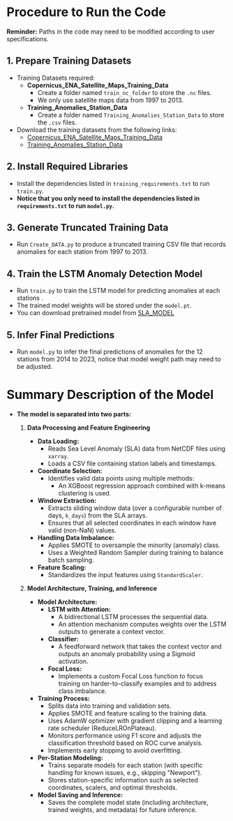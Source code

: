 # Procedure to Run the Code

**Reminder:** Paths in the code may need to be modified according to user specifications.

## 1. Prepare Training Datasets
- Training Datasets required:
  - **Copernicus_ENA_Satellite_Maps_Training_Data**
    - Create a folder named `train_nc_folder` to store the `.nc` files.
    - We only use satellite maps data from 1997 to 2013.
  - **Training_Anomalies_Station_Data**
    - Create a folder named `Training_Anomalies_Station_Data` to store the `.csv` files.
- Download the training datasets from the following links:
  - [Copernicus_ENA_Satellite_Maps_Training_Data](https://drive.google.com/drive/folders/14ylyfXXiBunScZiVbdzhYxh2bTdhfVxO)
  - [Training_Anomalies_Station_Data](https://drive.google.com/drive/folders/1Uawcu_ocPE69Mx0nokOQI56KZ-l7pjbz)

## 2. Install Required Libraries
- Install the dependencies listed in `training_requirements.txt` to run `train.py`.
- **Notice that you only need to install the dependencies listed in `requirements.txt` to run `model.py`.**

## 3. Generate Truncated Training Data
- Run `Create_DATA.py` to produce a truncated training CSV file that records anomalies for each station from 1997 to 2013.

## 4. Train the LSTM Anomaly Detection Model
- Run `train.py` to train the LSTM model for predicting anomalies at each stations .
- The trained model weights will be stored under the `model.pt`.
- You can download pretrained model from [SLA_MODEL](https://drive.google.com/file/d/1H_LWfFoVxUOJe6b11HZs09gMH7EwhNHp/view?usp=sharing)

## 5. Infer Final Predictions
- Run `model.py` to infer the final predictions of anomalies for the 12 stations from 2014 to 2023, notice that model weight path may need to be adjusted.

# Summary Description of the Model
- **The model is separated into two parts:**

  1. **Data Processing and Feature Engineering**
     - **Data Loading:**
       - Reads Sea Level Anomaly (SLA) data from NetCDF files using `xarray`.
       - Loads a CSV file containing station labels and timestamps.
     - **Coordinate Selection:**
       - Identifies valid data points using multiple methods:
         - An XGBoost regression approach combined with k-means clustering is used.
     - **Window Extraction:**
       - Extracts sliding window data (over a configurable number of days, `k_days`) from the SLA arrays.
       - Ensures that all selected coordinates in each window have valid (non-NaN) values.
     - **Handling Data Imbalance:**
       - Applies SMOTE to oversample the minority (anomaly) class.
       - Uses a Weighted Random Sampler during training to balance batch sampling.
     - **Feature Scaling:**
       - Standardizes the input features using `StandardScaler`.

  2. **Model Architecture, Training, and Inference**
     - **Model Architecture:**
       - **LSTM with Attention:**
         - A bidirectional LSTM processes the sequential data.
         - An attention mechanism computes weights over the LSTM outputs to generate a context vector.
       - **Classifier:**
         - A feedforward network that takes the context vector and outputs an anomaly probability using a Sigmoid activation.
       - **Focal Loss:**
         - Implements a custom Focal Loss function to focus training on harder-to-classify examples and to address class imbalance.
     - **Training Process:**
       - Splits data into training and validation sets.
       - Applies SMOTE and feature scaling to the training data.
       - Uses AdamW optimizer with gradient clipping and a learning rate scheduler (ReduceLROnPlateau).
       - Monitors performance using F1 score and adjusts the classification threshold based on ROC curve analysis.
       - Implements early stopping to avoid overfitting.
     - **Per-Station Modeling:**
       - Trains separate models for each station (with specific handling for known issues, e.g., skipping "Newport").
       - Stores station-specific information such as selected coordinates, scalers, and optimal thresholds.
     - **Model Saving and Inference:**
       - Saves the complete model state (including architecture, trained weights, and metadata) for future inference.
